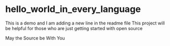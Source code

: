 # hello_world_in_every_language

This is a demo and I am adding a new line in the readme file
This project will be helpful for those who are just getting started with open source 


May the Source be With You